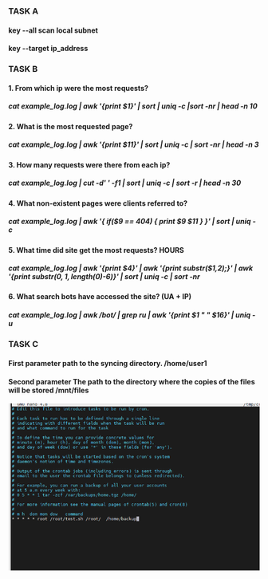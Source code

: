### TASK A 

#### key  --all  scan local subnet   
#### key --target ip_address 


### TASK B
#### 1. From which ip were the most requests? 
##### cat example_log.log  | awk '{print $1}' | sort | uniq -c |sort -nr | head -n 10

#### 2. What is the most requested page? 
##### cat example_log.log | awk '{print $11}' | sort | uniq -c | sort -nr | head -n 3

#### 3. How many requests were there from each ip?  
##### cat example_log.log | cut -d' ' -f1 | sort | uniq -c | sort -r | head -n 30

#### 4. What non-existent pages were clients referred to?   
##### cat example_log.log | awk '{ if($9 == 404) { print $9 $11 } }' | sort | uniq -c

#### 5. What time did site get the most requests? HOURS 
##### cat example_log.log  | awk '{print $4}' | awk '{print substr($1,2);}' |  awk '{print substr($0, 1, length($0)-6)}' | sort | uniq -c | sort -nr

#### 6. What search bots have accessed the site? (UA + IP) 
##### cat example_log.log  |  awk  /bot/ | grep ru | awk '{print $1 " " $16}' | uniq -u

### TASK C
#### First parameter path to the syncing directory. /home/user1
#### Second parameter The path to the directory where the copies of the files will be stored /mnt/files
![alt text](/m1/task7.1/screenshots/cronttab.png) 
